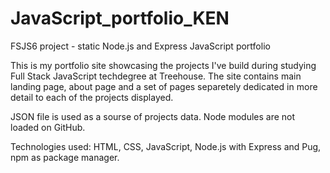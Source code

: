 # JavaScript_portfolio_KEN
 FSJS6 project - static Node.js and Express JavaScript portfolio

 This is my portfolio site showcasing the projects I've build during studying 
 Full Stack JavaScript techdegree at Treehouse. The site contains main landing page,
 about page and a set of pages separetely dedicated in more detail to each of the projects displayed.
 
 JSON file is used as a sourse of projects data. Node modules are not loaded on GitHub.

 Technologies used: HTML, CSS, JavaScript, Node.js with Express and Pug, npm as package manager.
